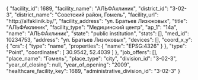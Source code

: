 {
    "facility_id": 1689,
    "facility_name": "АЛЬФАклиник",
    "district_id": "3-02-3",
    "district_name": "Советский район, Гомель",
    "facility_url": "http:\/\/alfaklinik.by\/",
    "facility_address": "ул. Братьев Лизюковых",
    "title": "АЛЬФАклиник",
    "facility_type": "Медицинский центр",
    "ap_1": "14а",
    "name": "АЛЬФАклиник",
    "state": "public institution",
    "stats": [],
    "med_id": 10234753,
    "address": "ул. Братьев Лизюковых",
    "devices": [],
    "coord_x_y": {
        "crs": {
            "type": "name",
            "properties": {
                "name": "EPSG:4326"
            }
        },
        "type": "Point",
        "coordinates": [
            30.9542,
            52.4039
        ]
    },
    "job_offers": [],
    "place_name": "Гомель",
    "place_type": "city",
    "division_id": "3-02-3",
    "year_of_closing": null,
    "year_of_opening": "2009",
    "healthcare_facility_key": 1689,
    "administrative_division_id": "3-02-3"
}